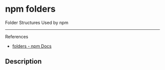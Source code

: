 # npm folders

Folder Structures Used by npm

---

References

- [folders - npm Docs](https://docs.npmjs.com/cli/v7/configuring-npm/folders)

## Description
